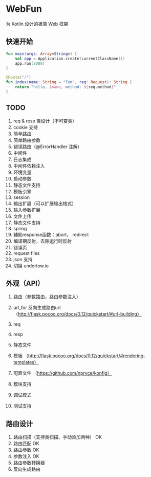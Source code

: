 WebFun
========
为 Kotlin 设计的极简 Web 框架

快速开始
--------
```kotlin
fun main(args: Array<String>) {
    val app = Application.create(currentClassName())
    app.run(8080)
}

@Route("/")
fun index(name: String = "Tom", req: Request): String {
    return "hello, $name, method: ${req.method}"
}
```



TODO
-----------------------
1. req & resp 类设计（不可变类）
1. cookie 支持
1. 简单路由
1. 简单路由参数
1. 错误路由（@ErrorHandler 注解）
1. 中间件
1. 日志集成
1. 中间件依赖注入
1. 环境变量
1. 启动参数
1. 静态文件支持
1. 模板引擎
1. session
1. 输出扩展（可以扩展输出格式）
1. 输入参数扩展
1. 文件上传
1. 静态文件支持
1. spring
1. 辅助response函数：abort， redirect
1. 编译期反射，去除运行时反射
1. 错误页
1. request files
1. json 支持
1. 切换 undertow.io

外观（API）
-----------------------
1. 路由（参数路由，路由参数注入）
1. url_for 反向生成路由url （http://flask.pocoo.org/docs/0.12/quickstart/#url-building）
1. req
1. resp

1. 静态文件
1. 模板 （http://flask.pocoo.org/docs/0.12/quickstart/#rendering-templates）
1. 配置文件 （https://github.com/npryce/konfig）
1. 模块支持
1. 调试模式
1. 测试支持

路由设计
-----------------------
1. 路由扫描（支持类扫描、手动添加两种） OK
1. 路由匹配 OK
1. 路由参数 OK
1. 参数注入 OK
1. 路由参数转换器
1. 反向生成路由
